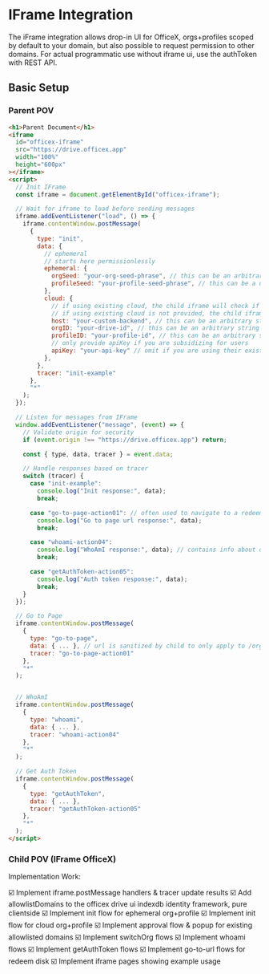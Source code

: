 # IFrame Integration

The iFrame integration allows drop-in UI for OfficeX, orgs+profiles scoped by default to your domain, but also possible to request permission to other domains. For actual programmatic use without iframe ui, use the authToken with REST API.

## Basic Setup

### Parent POV

```html
<h1>Parent Document</h1>
<iframe
  id="officex-iframe"
  src="https://drive.officex.app"
  width="100%"
  height="600px"
></iframe>
<script>
  // Init IFrame
  const iframe = document.getElementById("officex-iframe");

  // Wait for iframe to load before sending messages
  iframe.addEventListener("load", () => {
    iframe.contentWindow.postMessage(
      {
        type: "init",
        data: {
          // ephemeral
          // starts here permissionlessly
          ephemeral: {
            orgSeed: "your-org-seed-phrase", // this can be an arbitrary string
            profileSeed: "your-profile-seed-phrase", // this can be a user id from your db
          },
          cloud: {
            // if using existing cloud, the child iframe will check if the user has approved the connection (allowlist the host domain - the allowlist lives in officex drive ui indexdb identity framework, pure clientside)
            // if using existing cloud is not provided, the child iframe will issue a popup to allow parent domain to add this org+profile to your officex
            host: "your-custom-backend", // this can be an arbitrary string
            orgID: "your-drive-id", // this can be an arbitrary string
            profileID: "your-profile-id", // this can be an arbitrary string
            // only provide apiKey if you are subsidizing for users
            apiKey: "your-api-key" // omit if you are using their existing profile
          },
        },
        tracer: "init-example"
      },
      "*"
    );
  });

  // Listen for messages from IFrame
  window.addEventListener("message", (event) => {
    // Validate origin for security
    if (event.origin !== "https://drive.officex.app") return;

    const { type, data, tracer } = event.data;

    // Handle responses based on tracer
    switch (tracer) {
      case "init-example":
        console.log("Init response:", data);
        break;

      case "go-to-page-action01": // often used to navigate to a redeem gift card page
        console.log("Go to page url response:", data);
        break;

      case "whoami-action04":
        console.log("WhoAmI response:", data); // contains info about disks so its easy to show a default drive url
        break;

      case "getAuthToken-action05":
        console.log("Auth token response:", data);
        break;
    }
  });

  // Go to Page
  iframe.contentWindow.postMessage(
    {
      type: "go-to-page",
      data: { ... }, // url is sanitized by child to only apply to /org/current/*
      tracer: "go-to-page-action01"
    },
    "*"
  );


  // WhoAmI
  iframe.contentWindow.postMessage(
    {
      type: "whoami",
      data: { ... },
      tracer: "whoami-action04"
    },
    "*"
  );

  // Get Auth Token
  iframe.contentWindow.postMessage(
    {
      type: "getAuthToken",
      data: { ... },
      tracer: "getAuthToken-action05"
    },
    "*"
  );
</script>
```

### Child POV (IFrame OfficeX)

Implementation Work:

☑️ Implement iframe.postMessage handlers & tracer update results
☑️ Add allowlistDomains to the officex drive ui indexdb identity framework, pure clientside
☑️ Implement init flow for ephemeral org+profile
☑️ Implement init flow for cloud org+profile
☑️ Implement approval flow & popup for existing allowlisted domains
☑️ Implement switchOrg flows
☑️ Implement whoami flows
☑️ Implement getAuthToken flows
☑️ Implement go-to-url flows for redeem disk
☑️ Implement iframe pages showing example usage
